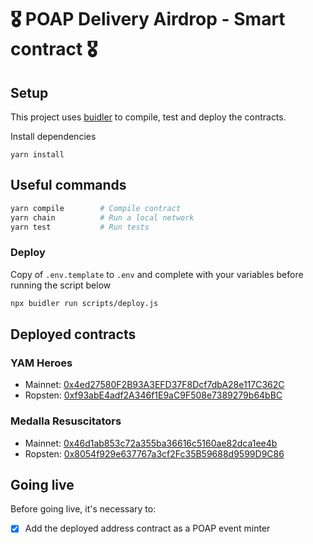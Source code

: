 # 🎖 POAP Delivery Airdrop - Smart contract 🎖

## Setup ##
This project uses [buidler](https://buidler.dev) to compile, test and deploy the contracts.

Install dependencies
```
yarn install
```


## Useful commands ##

```bash
yarn compile        # Compile contract
yarn chain          # Run a local network
yarn test           # Run tests
```

### Deploy ###
Copy of `.env.template` to `.env` and complete with your variables before running the script below
```bash
npx buidler run scripts/deploy.js
```

## Deployed contracts ##

### YAM Heroes ###
 - Mainnet: [0x4ed27580F2B93A3EFD37F8Dcf7dbA28e117C362C](https://etherscan.io/address/0x4ed27580F2B93A3EFD37F8Dcf7dbA28e117C362C)
 - Ropsten: [0xf93abE4adf2A346f1E9aC9F508e7389279b64bBC](https://ropsten.etherscan.io/address/0xf93abE4adf2A346f1E9aC9F508e7389279b64bBC)

### Medalla Resuscitators ###
 - Mainnet: [0x46d1ab853c72a355ba36616c5160ae82dca1ee4b](https://etherscan.io/address/0x46d1ab853c72a355ba36616c5160ae82dca1ee4b)
 - Ropsten: [0x8054f929e637767a3cf2Fc35B59688d9599D9C86](https://ropsten.etherscan.io/address/0x8054f929e637767a3cf2Fc35B59688d9599D9C86)


## Going live ##
Before going live, it's necessary to:
- [x] Add the deployed address contract as a POAP event minter
